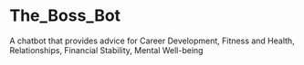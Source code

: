 # The_Boss_Bot
A chatbot that provides advice for Career Development, Fitness and Health, Relationships, Financial Stability, Mental Well-being

